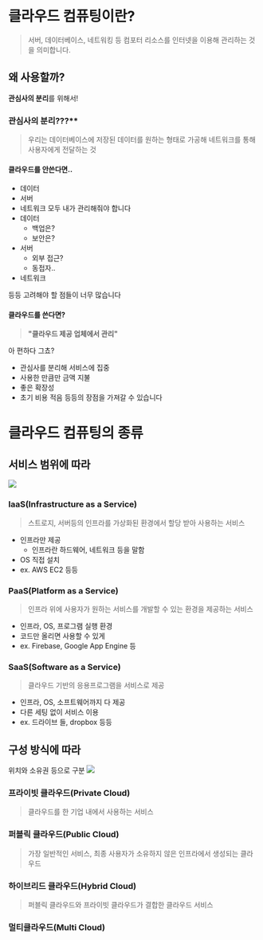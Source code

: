 # 클라우드 컴퓨팅이란?
> 서버, 데이터베이스, 네트워킹 등 컴포터 리소스를 인터넷을 이용해 관리하는 것을 의미합니다.

## 왜 사용할까?
**관심사의 분리**를 위해서!

### 관심사의 분리???**  
> 우리는 데이터베이스에 저장된 데이터를 원하는 형태로 가공해 네트워크를 통해 사용자에게 전달하는 것

#### 클라우드를 안쓴다면..
- 데이터
- 서버
- 네트워크
모두 내가 관리해줘야 합니다
- 데이터
	- 백업은?
	- 보안은?
- 서버
	- 외부 접근?
	- 동접자..
- 네트워크

등등 고려해야 할 점들이 너무 많습니다

#### 클라우드를 쓴다면?
>**"클라우드 제공 업체에서 관리"**

아 편하다 그쵸?

- 관심사를 분리해 서비스에 집중
- 사용한 만큼만 금액 지불
- 좋은 확장성
- 초기 비용 적음
등등의 장점을 가져갈 수 있습니다

# 클라우드 컴퓨팅의 종류

## 서비스 범위에 따라
![](https://i.imgur.com/dBNaE6S.png)


### IaaS(Infrastructure as a Service)
> 스트로지, 서버등의 인프라를 가상화된 환경에서 할당 받아 사용하는 서비스

- 인프라만 제공
	- 인프라란 하드웨어, 네트워크 등을 말함
- OS 직접 설치
- ex. AWS EC2 등등
### PaaS(Platform as a Service)
> 인프라 위에 사용자가 원하는 서비스를 개발할 수 있는 환경을 제공하는 서비스

- 인프라, OS, 프로그램 실행 환경
- 코드만 올리면 사용할 수 있게
- ex. Firebase, Google App Engine 등
### SaaS(Software as a Service)
> 클라우드 기반의 응용프로그램을 서비스로 제공

- 인프라, OS, 소프트웨어까지 다 제공
- 다른 세팅 없이 서비스 이용
- ex. 드라이브 들, dropbox 등등

## 구성 방식에 따라

위치와 소유권 등으로 구분
![](https://i.imgur.com/KDDrtpL.png)

### 프라이빗 클라우드(Private Cloud)
> 클라우드를 한 기업 내에서 사용하는 서비스


### 퍼블릭 클라우드(Public Cloud)
> 가장 일반적인 서비스, 최종 사용자가 소유하지 않은 인프라에서 생성되는 클라우드

### 하이브리드 클라우드(Hybrid Cloud)
> 퍼블릭 클라우드와 프라이빗 클라우드가 결합한 클라우드 서비스

### 멀티클라우드(Multi Cloud)